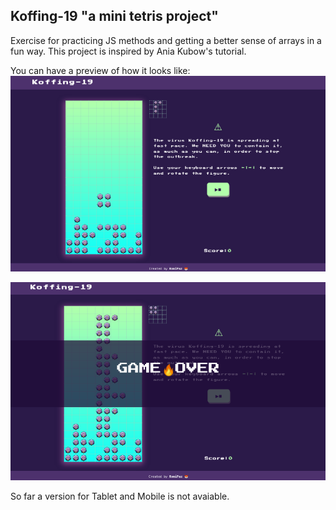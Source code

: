 ## Koffing-19 "a mini tetris project"

Exercise for practicing JS methods and getting a better sense of arrays in a fun way. 
This project is inspired by Ania Kubow's tutorial.

You can have a preview of how it looks like:
![preview](images/tetrisstart.png)

![preview2](images/tetrisover.png)

So far a version for Tablet and Mobile is not avaiable.


